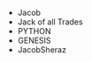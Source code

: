 - Jacob 
- Jack of all Trades
- PYTHON
- GENESIS
- JacobSheraz

<!---
salsheraz/salsheraz is a ✨ special ✨ repository because its `README.md` (this file) appears on your GitHub profile.
You can click the Preview link to take a look at your changes.
--->
